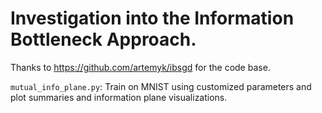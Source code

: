 # Investigation into the Information Bottleneck Approach.

Thanks to https://github.com/artemyk/ibsgd for the code base. 

`mutual_info_plane.py`: Train on MNIST using customized parameters and plot summaries and information plane visualizations.
